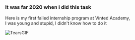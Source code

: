 <h2><The time has come when I understood how it works and was able to remake my code></h2>
<H3>It was far 2020 when i did this task</h3>
Here is my first failed internship program at Vinted Academy,
<br>I was young and stupid, I didn't know how to do it<br>

![TearsGIF](https://user-images.githubusercontent.com/57506521/166099076-08f9759c-4770-4153-968c-8245fcb14825.gif)
